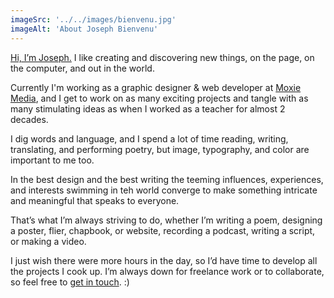 ```yaml
---
imageSrc: '../../images/bienvenu.jpg'
imageAlt: 'About Joseph Bienvenu'
---
```


<u>Hi, I’m Joseph.</u> I like creating and discovering new things, on the page, on the computer, and out in the world. 

Currently I'm working as a graphic designer & web developer at <a target="_blank" href="https://moxielearning.com">Moxie Media</a>, and I get to work on as many exciting projects and tangle with as many stimulating ideas as when I worked as a teacher for almost 2 decades.

I dig words and language, and I spend a lot of time reading, writing, translating, and performing poetry, but image, typography, and color are important to me too. 

In the best design and the best writing the teeming influences, experiences, and interests swimming in teh world converge to make something intricate and meaningful that speaks to everyone. 

That’s what I’m always striving to do, whether I’m writing a poem, designing a poster, flier, chapbook, or website, recording a podcast, writing a script, or making a video.

I just wish there were more hours in the day, so I’d have time to develop all the projects I cook up. I’m always down for freelance work or to collaborate, so feel free to <a href="mailto:me@josephbienvenu.com">get in touch</a>. :)



